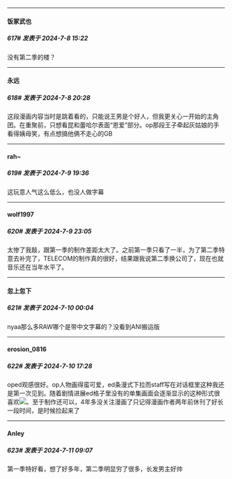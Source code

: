 ﻿
*****

####  饭冢武也  
##### 617#       发表于 2024-7-8 15:22

没有第二季的楼？


*****

####  永远  
##### 618#       发表于 2024-7-8 20:28

这段漫画内容当时是跳着看的，只能说王男是个好人，但我更关心一开始的主角团。在重聚前，只想看昆和蕾哈尔表面“恩爱”部分。op那段王子牵起灰姑娘的手看得姨母笑，有点想搞他俩不走心的GB


*****

####  rah~  
##### 619#       发表于 2024-7-9 19:36

这玩意人气这么低么，也没人做字幕


*****

####  wolf1997  
##### 620#       发表于 2024-7-9 23:05

太惨了我敲，跟第一季的制作差距太大了。之前第一季只看了一半，为了第二季特意去补完了，TELECOM的制作真的很好，结果跟我说第二季换公司了，现在也就音乐还在当年水平了。


*****

####  忽上忽下  
##### 621#       发表于 2024-7-10 00:04

nyaa那么多RAW哪个是带中文字幕的？没看到ANI搬运版


*****

####  erosion_0816  
##### 622#       发表于 2024-7-10 17:28

oped观感很好。op人物画得蛮可爱，ed条漫式下拉而staff写在对话框里这种我还是第一次见到。随着剧情进展ed格子里没有的单集画面会逐渐显示的这种形式很喜欢<img src="https://static.saraba1st.com/image/smiley/face2017/075.png" referrerpolicy="no-referrer">。至于制作还可以，4年多没关注漫画了只记得漫画作者两年前休刊了好长一段时间，是时候捡起来了


*****

####  Anley  
##### 623#       发表于 2024-7-11 09:07

第一季特好看，想了好多年，第二季明显穷了很多，长发男主好帅

